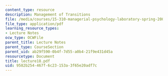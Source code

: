 ```yaml
---
content_type: resource
description: Management of Transitions
file: /media/courses/15-310-managerial-psychology-laboratory-spring-2003/9582b254467f6c23153a3f65e20adf7c_lecture18.pdf
file_type: application/pdf
learning_resource_types:
- Lecture Notes
ocw_type: OCWFile
parent_title: Lecture Notes
parent_type: CourseSection
parent_uid: ab29f590-0b4f-7d55-a0b4-21f9e431d45a
resourcetype: Document
title: lecture18.pdf
uid: 9582b254-467f-6c23-153a-3f65e20adf7c
---
```

